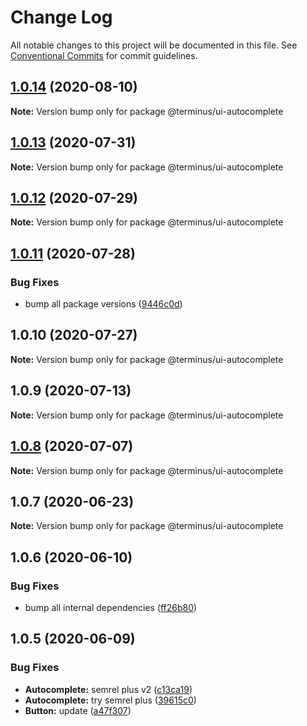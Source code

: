 # Change Log

All notable changes to this project will be documented in this file.
See [Conventional Commits](https://conventionalcommits.org) for commit guidelines.

## [1.0.14](https://github.com/GetTerminus/terminus-oss/compare/@terminus/ui-autocomplete@1.0.13...@terminus/ui-autocomplete@1.0.14) (2020-08-10)

**Note:** Version bump only for package @terminus/ui-autocomplete

## [1.0.13](https://github.com/GetTerminus/terminus-oss/compare/@terminus/ui-autocomplete@1.0.12...@terminus/ui-autocomplete@1.0.13) (2020-07-31)

**Note:** Version bump only for package @terminus/ui-autocomplete

## [1.0.12](https://github.com/GetTerminus/terminus-oss/compare/@terminus/ui-autocomplete@1.0.11...@terminus/ui-autocomplete@1.0.12) (2020-07-29)

**Note:** Version bump only for package @terminus/ui-autocomplete

## [1.0.11](https://github.com/GetTerminus/terminus-oss/compare/@terminus/ui-autocomplete@1.0.10...@terminus/ui-autocomplete@1.0.11) (2020-07-28)

### Bug Fixes

* bump all package versions ([9446c0d](https://github.com/GetTerminus/terminus-oss/commit/9446c0d5cde3bd693cfba7cabbfd2db443a47b00))

## 1.0.10 (2020-07-27)

**Note:** Version bump only for package @terminus/ui-autocomplete

## 1.0.9 (2020-07-13)

**Note:** Version bump only for package @terminus/ui-autocomplete

## [1.0.8](https://github.com/GetTerminus/terminus-oss/compare/@terminus/ui-autocomplete@1.0.7...@terminus/ui-autocomplete@1.0.8) (2020-07-07)

**Note:** Version bump only for package @terminus/ui-autocomplete

## 1.0.7 (2020-06-23)

**Note:** Version bump only for package @terminus/ui-autocomplete

## 1.0.6 (2020-06-10)

### Bug Fixes

* bump all internal dependencies ([ff26b80](https://github.com/GetTerminus/terminus-oss/commit/ff26b806bb599401f006996be5b567a378e68ef3))

## 1.0.5 (2020-06-09)

### Bug Fixes

* **Autocomplete:** semrel plus v2 ([c13ca19](https://github.com/GetTerminus/terminus-oss/commit/c13ca191dfc7ef447dd13c0156c1e8aadaef1156))
* **Autocomplete:** try semrel plus ([39615c0](https://github.com/GetTerminus/terminus-oss/commit/39615c0d54dc4c772b2f53e1ef15098782b63e72))
* **Button:** update ([a47f307](https://github.com/GetTerminus/terminus-oss/commit/a47f30757b9216d6ee76788c117e76eacf5289e5))
